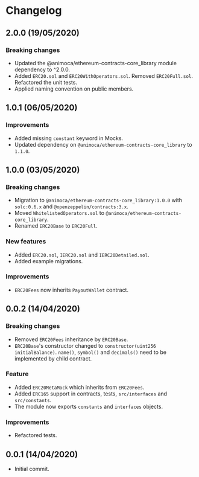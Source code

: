 # Changelog

## 2.0.0 (19/05/2020)

### Breaking changes
 * Updated the @animoca/ethereum-contracts-core_library module dependency to ^2.0.0.
 * Added `ERC20.sol` and `ERC20WithOperators.sol`. Removed `ERC20Full.sol`. Refactored the unit tests.
 * Applied naming convention on public members.

## 1.0.1 (06/05/2020)

### Improvements
 * Added missing `constant` keyword in Mocks.
 * Updated dependency on `@animoca/ethereum-contracts-core_library` to `1.1.0`.

## 1.0.0 (03/05/2020)

### Breaking changes
 * Migration to `@animoca/ethereum-contracts-core_library:1.0.0` with `solc:0.6.x` and `@openzeppelin/contracts:3.x`.
 * Moved `WhitelistedOperators.sol` to `@animoca/ethereum-contracts-core_library`.
 * Renamed `ERC20Base` to `ERC20Full`.

### New features
 * Added `ERC20.sol`, `IERC20.sol` and `IERC20Detailed.sol`.
 * Added example migrations.

### Improvements
 * `ERC20Fees` now inherits `PayoutWallet` contract.

## 0.0.2 (14/04/2020)

### Breaking changes
* Removed `ERC20Fees` inheritance by `ERC20Base`.
* `ERC20Base`'s constructor changed to `constructor(uint256 initialBalance)`. `name()`, `symbol()` and `decimals()` need to be implemented by child contract.

### Feature
* Added `ERC20MetaMock` which inherits from `ERC20Fees`.
* Added `ERC165` support in contracts, tests, `src/interfaces` and `src/constants`.
* The module now exports `constants` and `interfaces` objects.

### Improvements
* Refactored tests.

## 0.0.1 (14/04/2020)
* Initial commit.
